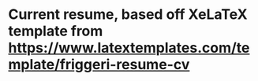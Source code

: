 # Current resume, based off XeLaTeX template from https://www.latextemplates.com/template/friggeri-resume-cv
